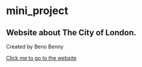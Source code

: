 # mini_project
Website about The City of London.
---
Created by Beno Benny

[ Click me to go to the website ](https://benobenny.github.io/mini_project/index.html)
